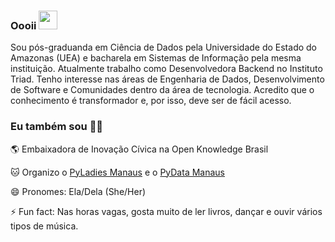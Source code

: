 ### Oooii <img src="https://media.giphy.com/media/LnQjpWaON8nhr21vNW/giphy.gif" width="30">

Sou pós-graduanda em Ciência de Dados pela Universidade do Estado do Amazonas (UEA) e bacharela em Sistemas de Informação pela mesma instituição. Atualmente trabalho como Desenvolvedora Backend no Instituto Triad. Tenho interesse nas áreas de Engenharia de Dados, Desenvolvimento de Software e Comunidades dentro da área de tecnologia. Acredito que o conhecimento é transformador e, por isso, deve ser de fácil acesso. 

### Eu também sou :woman_technologist:	

:earth_americas: Embaixadora de Inovação Cívica na Open Knowledge Brasil

:cat: Organizo o [PyLadies Manaus](https://github.com/pyladiesmanaus) e o [PyData Manaus](https://github.com/pydatamanaus)

😄 Pronomes: Ela/Dela (She/Her)

⚡ Fun fact: Nas horas vagas, gosta muito de ler livros, dançar e ouvir vários tipos de música.

<!--
**julianyraiol/julianyraiol** is a ✨ _special_ ✨ repository because its `README.md` (this file) appears on your GitHub profile.

Here are some ideas to get you started:

- 🔭 I’m currently working on ...
- 🌱 I’m currently learning ...
- 👯 I’m looking to collaborate on ...
- 🤔 I’m looking for help with ...
- 💬 Ask me about ...
- 📫 How to reach me: ...
- 😄 Pronouns: ...
- ⚡ Fun fact: ...
-->
